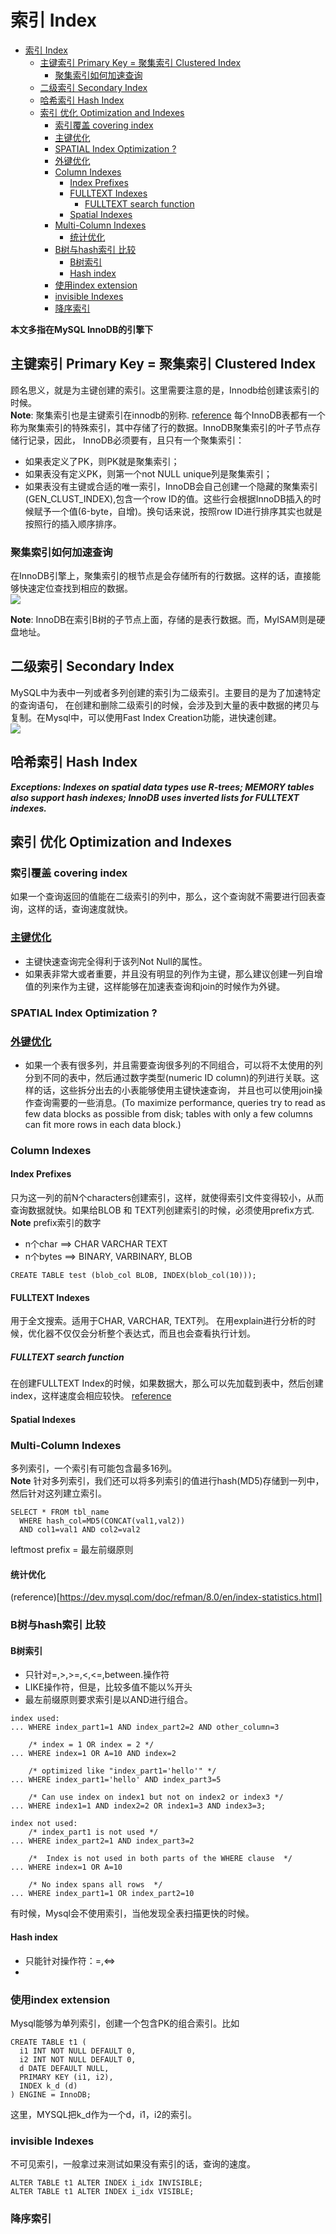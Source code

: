 # 索引 Index
<!-- TOC -->

- [索引 Index](#%E7%B4%A2%E5%BC%95-index)
    - [主键索引 Primary Key  = 聚集索引 Clustered  Index](#%E4%B8%BB%E9%94%AE%E7%B4%A2%E5%BC%95-primary-key---%E8%81%9A%E9%9B%86%E7%B4%A2%E5%BC%95-clustered--index)
        - [聚集索引如何加速查询](#%E8%81%9A%E9%9B%86%E7%B4%A2%E5%BC%95%E5%A6%82%E4%BD%95%E5%8A%A0%E9%80%9F%E6%9F%A5%E8%AF%A2)
    - [二级索引   Secondary Index](#%E4%BA%8C%E7%BA%A7%E7%B4%A2%E5%BC%95---secondary-index)
    - [哈希索引  Hash  Index](#%E5%93%88%E5%B8%8C%E7%B4%A2%E5%BC%95--hash--index)
    - [索引 优化 Optimization and Indexes](#%E7%B4%A2%E5%BC%95-%E4%BC%98%E5%8C%96-optimization-and-indexes)
        - [索引覆盖 covering index](#%E7%B4%A2%E5%BC%95%E8%A6%86%E7%9B%96-covering-index)
        - [主键优化](#%E4%B8%BB%E9%94%AE%E4%BC%98%E5%8C%96)
        - [SPATIAL Index Optimization ?](#spatial-index-optimization-)
        - [外键优化](#%E5%A4%96%E9%94%AE%E4%BC%98%E5%8C%96)
        - [Column Indexes](#column-indexes)
            - [Index Prefixes](#index-prefixes)
            - [FULLTEXT Indexes](#fulltext-indexes)
                - [FULLTEXT search function](#fulltext-search-function)
            - [Spatial Indexes](#spatial-indexes)
        - [Multi-Column Indexes](#multi-column-indexes)
            - [统计优化](#%E7%BB%9F%E8%AE%A1%E4%BC%98%E5%8C%96)
        - [B树与hash索引 比较](#b%E6%A0%91%E4%B8%8Ehash%E7%B4%A2%E5%BC%95-%E6%AF%94%E8%BE%83)
            - [B树索引](#b%E6%A0%91%E7%B4%A2%E5%BC%95)
            - [Hash index](#hash-index)
        - [使用index extension](#%E4%BD%BF%E7%94%A8index-extension)
        - [invisible Indexes](#invisible-indexes)
        - [降序索引](#%E9%99%8D%E5%BA%8F%E7%B4%A2%E5%BC%95)

<!-- /TOC -->
__本文多指在MySQL InnoDB的引擎下__

## 主键索引 Primary Key  = 聚集索引 Clustered  Index
顾名思义，就是为主键创建的索引。这里需要注意的是，Innodb给创建该索引的时候。    
__Note__: 聚集索引也是主键索引在innodb的别称. [reference](https://dev.mysql.com/doc/refman/8.0/en/glossary.html#glos_clustered_index)
每个InnoDB表都有一个称为聚集索引的特殊索引，其中存储了行的数据。InnoDB聚集索引的叶子节点存储行记录，因此， InnoDB必须要有，且只有一个聚集索引：
* 如果表定义了PK，则PK就是聚集索引；
* 如果表没有定义PK，则第一个not NULL unique列是聚集索引；
* 如果表没有主键或合适的唯一索引，InnoDB会自己创建一个隐藏的聚集索引(GEN_CLUST_INDEX),包含一个row ID的值。这些行会根据InnoDB插入的时候赋予一个值(6-byte，自增)。换句话来说，按照row ID进行排序其实也就是按照行的插入顺序排序。

### 聚集索引如何加速查询
在InnoDB引擎上，聚集索引的根节点是会存储所有的行数据。这样的话，直接能够快速定位查找到相应的数据。   
![](./images/clusteredindex.PNG)


__Note__: InnoDB在索引B树的子节点上面，存储的是表行数据。而，MyISAM则是硬盘地址。

## 二级索引   Secondary Index
MySQL中为表中一列或者多列创建的索引为二级索引。主要目的是为了加速特定的查询语句，
在创建和删除二级索引的时候，会涉及到大量的表中数据的拷贝与复制。在Mysql中，可以使用Fast Index Creation功能，进快速创建。   
![](./images/SecondaryIndex.PNG)


## 哈希索引  Hash  Index
___Exceptions: Indexes on spatial data types use R-trees; MEMORY tables also support hash indexes; InnoDB uses inverted lists for FULLTEXT indexes.___

## 索引 优化 Optimization and Indexes

### 索引覆盖 covering index
如果一个查询返回的值能在二级索引的列中，那么，这个查询就不需要进行回表查询，这样的话，查询速度就快。

### [主键优化](https://dev.mysql.com/doc/refman/8.0/en/primary-key-optimization.html)
* 主键快速查询完全得利于该列Not Null的属性。
* 如果表非常大或者重要，并且没有明显的列作为主键，那么建议创建一列自增值的列来作为主键，这样能够在加速表查询和join的时候作为外键。

### SPATIAL Index Optimization ?

### [外键优化](https://dev.mysql.com/doc/refman/8.0/en/foreign-key-optimization.html)
* 如果一个表有很多列，并且需要查询很多列的不同组合，可以将不太使用的列分到不同的表中，然后通过数字类型(numeric ID column)的列进行关联。这样的话，这些拆分出去的小表能够使用主键快速查询， 并且也可以使用join操作查询需要的一些消息。(To maximize performance, queries try to read as few data blocks as possible from disk; tables with only a few columns can fit more rows in each data block.)

### Column Indexes
#### Index Prefixes
只为这一列的前N个characters创建索引，这样，就使得索引文件变得较小，从而查询数据就快。如果给BLOB 和 TEXT列创建索引的时候，必须使用prefix方式.
__Note__ prefix索引的数字 
* n个char ==> CHAR VARCHAR TEXT
* n个bytes ==> BINARY, VARBINARY, BLOB
```
CREATE TABLE test (blob_col BLOB, INDEX(blob_col(10)));
```

#### FULLTEXT Indexes
用于全文搜索。适用于CHAR, VARCHAR, TEXT列。
在用explain进行分析的时候，优化器不仅仅会分析整个表达式，而且也会查看执行计划。
##### FULLTEXT search function
在创建FULLTEXT Index的时候，如果数据大，那么可以先加载到表中，然后创建index，这样速度会相应较快。
[reference](https://dev.mysql.com/doc/refman/8.0/en/fulltext-search.html)
#### Spatial Indexes

### Multi-Column Indexes
多列索引，一个索引有可能包含最多16列。   
__Note__ 针对多列索引，我们还可以将多列索引的值进行hash(MD5)存储到一列中，然后针对这列建立索引。
```
SELECT * FROM tbl_name
  WHERE hash_col=MD5(CONCAT(val1,val2))
  AND col1=val1 AND col2=val2
```
leftmost prefix = 最左前缀原则

#### 统计优化
(reference)[https://dev.mysql.com/doc/refman/8.0/en/index-statistics.html]

### B树与hash索引 比较
#### B树索引
* 只针对=,>,>=,<,<=,between.操作符
* LIKE操作符，但是，比较多值不能以%开头
* 最左前缀原则要求索引是以AND进行组合。
```
index used:
... WHERE index_part1=1 AND index_part2=2 AND other_column=3

    /* index = 1 OR index = 2 */
... WHERE index=1 OR A=10 AND index=2

    /* optimized like "index_part1='hello'" */
... WHERE index_part1='hello' AND index_part3=5

    /* Can use index on index1 but not on index2 or index3 */
... WHERE index1=1 AND index2=2 OR index1=3 AND index3=3;

index not used:
    /* index_part1 is not used */
... WHERE index_part2=1 AND index_part3=2

    /*  Index is not used in both parts of the WHERE clause  */
... WHERE index=1 OR A=10

    /* No index spans all rows  */
... WHERE index_part1=1 OR index_part2=10
```
有时候，Mysql会不使用索引，当他发现全表扫描更快的时候。
#### Hash index
* 只能针对操作符：=,<=>
* 
### 使用index extension
Mysql能够为单列索引，创建一个包含PK的组合索引。比如
```
CREATE TABLE t1 (
  i1 INT NOT NULL DEFAULT 0,
  i2 INT NOT NULL DEFAULT 0,
  d DATE DEFAULT NULL,
  PRIMARY KEY (i1, i2),
  INDEX k_d (d)
) ENGINE = InnoDB;
```
这里，MYSQL把k_d作为一个d，i1，i2的索引。

### invisible Indexes
不可见索引，一般拿过来测试如果没有索引的话，查询的速度。
```
ALTER TABLE t1 ALTER INDEX i_idx INVISIBLE;
ALTER TABLE t1 ALTER INDEX i_idx VISIBLE;
```

### 降序索引